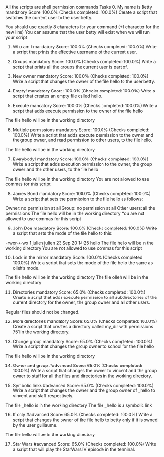All the scripts are shell permission commands
Tasks
0. My name is Betty
mandatory
Score: 100.0% (Checks completed: 100.0%)
Create a script that switches the current user to the user betty.

You should use exactly 8 characters for your command (+1 character for the new line)
You can assume that the user betty will exist when we will run your script

1. Who am I
mandatory
Score: 100.0% (Checks completed: 100.0%)
Write a script that prints the effective username of the current user.

2. Groups
mandatory
Score: 100.0% (Checks completed: 100.0%)
Write a script that prints all the groups the current user is part of.

3. New owner
mandatory
Score: 100.0% (Checks completed: 100.0%)
Write a script that changes the owner of the file hello to the user betty.

4. Empty!
mandatory
Score: 100.0% (Checks completed: 100.0%)
Write a script that creates an empty file called hello.

5. Execute
mandatory
Score: 100.0% (Checks completed: 100.0%)
Write a script that adds execute permission to the owner of the file hello.

The file hello will be in the working directory

6. Multiple permissions
mandatory
Score: 100.0% (Checks completed: 100.0%)
Write a script that adds execute permission to the owner and the group owner, and read permission to other users, to the file hello.

The file hello will be in the working directory

7. Everybody!
mandatory
Score: 100.0% (Checks completed: 100.0%)
Write a script that adds execution permission to the owner, the group owner and the other users, to the file hello

The file hello will be in the working directory
You are not allowed to use commas for this script

8. James Bond
mandatory
Score: 100.0% (Checks completed: 100.0%)
Write a script that sets the permission to the file hello as follows:

Owner: no permission at all
Group: no permission at all
Other users: all the permissions
The file hello will be in the working directory You are not allowed to use commas for this script

9. John Doe
mandatory
Score: 100.0% (Checks completed: 100.0%)
Write a script that sets the mode of the file hello to this:

-rwxr-x-wx 1 julien julien 23 Sep 20 14:25 hello
The file hello will be in the working directory
You are not allowed to use commas for this script


10. Look in the mirror
mandatory
Score: 100.0% (Checks completed: 100.0%)
Write a script that sets the mode of the file hello the same as olleh’s mode.

The file hello will be in the working directory
The file olleh will be in the working directory

11. Directories
mandatory
Score: 65.0% (Checks completed: 100.0%)
Create a script that adds execute permission to all subdirectories of the current directory for the owner, the group owner and all other users.

Regular files should not be changed.

12. More directories
mandatory
Score: 65.0% (Checks completed: 100.0%)
Create a script that creates a directory called my_dir with permissions 751 in the working directory.

13. Change group
mandatory
Score: 65.0% (Checks completed: 100.0%)
Write a script that changes the group owner to school for the file hello

The file hello will be in the working directory

14. Owner and group
#advanced
Score: 65.0% (Checks completed: 100.0%)
Write a script that changes the owner to vincent and the group owner to staff for all the files and directories in the working directory.

15. Symbolic links
#advanced
Score: 65.0% (Checks completed: 100.0%)
Write a script that changes the owner and the group owner of _hello to vincent and staff respectively.

The file _hello is in the working directory
The file _hello is a symbolic link

16. If only
#advanced
Score: 65.0% (Checks completed: 100.0%)
Write a script that changes the owner of the file hello to betty only if it is owned by the user guillaume.

The file hello will be in the working directory

17. Star Wars
#advanced
Score: 65.0% (Checks completed: 100.0%)
Write a script that will play the StarWars IV episode in the terminal.
